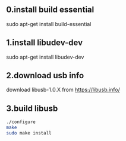 0.install build essential
------
sudo apt-get install build-essential

1.install libudev-dev
------
sudo apt-get install libudev-dev

2.download usb info
------
download libusb-1.0.X from https://libusb.info/

3.build libusb
------

```bash
./configure
make
sudo make install
```
